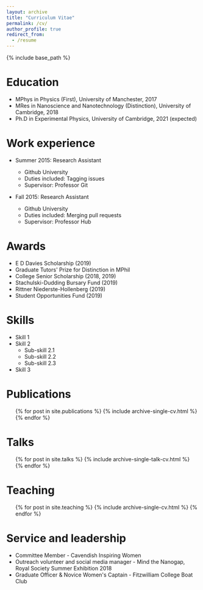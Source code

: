```yaml
---
layout: archive
title: "Curriculum Vitae"
permalink: /cv/
author_profile: true
redirect_from:
  - /resume
---
```


{% include base_path %}

Education
======
* MPhys in Physics (First), University of Manchester, 2017
* MRes in Nanoscience and Nanotechnology (Distinction), University of Cambridge, 2018
* Ph.D in Experimental Physics, University of Cambridge, 2021 (expected)

Work experience
======
* Summer 2015: Research Assistant
  * Github University
  * Duties included: Tagging issues
  * Supervisor: Professor Git

* Fall 2015: Research Assistant
  * Github University
  * Duties included: Merging pull requests
  * Supervisor: Professor Hub
  
Awards
======
* E D Davies Scholarship (2019)
* Graduate Tutors' Prize for Distinction in MPhil
* College Senior Scholarship (2018, 2019)
* Stachulski-Dudding Bursary Fund (2019)
* Rittner Niederste-Hollenberg (2019)
* Student Opportunities Fund (2019)
 
Skills
======
* Skill 1
* Skill 2
  * Sub-skill 2.1
  * Sub-skill 2.2
  * Sub-skill 2.3
* Skill 3

Publications
======
  <ul>{% for post in site.publications %}
    {% include archive-single-cv.html %}
  {% endfor %}</ul>
  
Talks
======
  <ul>{% for post in site.talks %}
    {% include archive-single-talk-cv.html %}
  {% endfor %}</ul>
  
Teaching
======
  <ul>{% for post in site.teaching %}
    {% include archive-single-cv.html %}
  {% endfor %}</ul>
  
Service and leadership
======
* Committee Member - Cavendish Inspiring Women
* Outreach volunteer and social media manager - Mind the Nanogap, Royal Society Summer Exhibition 2018
* Graduate Officer & Novice Women's Captain - Fitzwilliam College Boat Club
